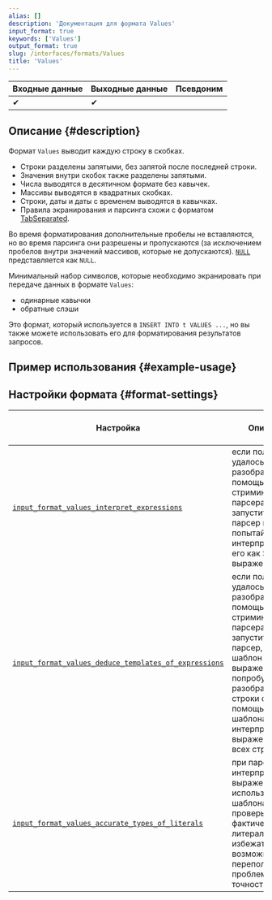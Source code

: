 ```yaml
---
alias: []
description: 'Документация для формата Values'
input_format: true
keywords: ['Values']
output_format: true
slug: /interfaces/formats/Values
title: 'Values'
---
```


| Входные данные | Выходные данные | Псевдоним |
|----------------|----------------|-----------|
| ✔              | ✔              |           |

## Описание {#description}

Формат `Values` выводит каждую строку в скобках. 

- Строки разделены запятыми, без запятой после последней строки. 
- Значения внутри скобок также разделены запятыми. 
- Числа выводятся в десятичном формате без кавычек. 
- Массивы выводятся в квадратных скобках. 
- Строки, даты и даты с временем выводятся в кавычках. 
- Правила экранирования и парсинга схожи с форматом [TabSeparated](TabSeparated/TabSeparated.md).

Во время форматирования дополнительные пробелы не вставляются, но во время парсинга они разрешены и пропускаются (за исключением пробелов внутри значений массивов, которые не допускаются). 
[`NULL`](/sql-reference/syntax.md) представляется как `NULL`.

Минимальный набор символов, которые необходимо экранировать при передаче данных в формате `Values`: 
- одинарные кавычки
- обратные слэши

Это формат, который используется в `INSERT INTO t VALUES ...`, но вы также можете использовать его для форматирования результатов запросов.

## Пример использования {#example-usage}

## Настройки формата {#format-settings}

| Настройка                                                                                                                                                              | Описание                                                                                                                                                                                        | Значение по умолчанию |
|------------------------------------------------------------------------------------------------------------------------------------------------------------------------|------------------------------------------------------------------------------------------------------------------------------------------------------------------------------------------------|-----------------------|
| [`input_format_values_interpret_expressions`](../../operations/settings/settings-formats.md/#input_format_values_interpret_expressions)                                 | если поле не удалось разобрать с помощью стримингового парсера, запустите SQL парсер и попытайтесь интерпретировать его как SQL выражение.                                                   | `true`                |
| [`input_format_values_deduce_templates_of_expressions`](../../operations/settings/settings-formats.md/#input_format_values_deduce_templates_of_expressions)           | если поле не удалось разобрать с помощью стримингового парсера, запустите SQL парсер, выведите шаблон SQL выражения, попробуйте разобрать все строки с помощью шаблона и затем интерпретируйте выражение для всех строк. | `true`                |
| [`input_format_values_accurate_types_of_literals`](../../operations/settings/settings-formats.md/#input_format_values_accurate_types_of_literals)                     | при парсинге и интерпретации выражений с использованием шаблона проверьте фактический тип литерала, чтобы избежать возможной переполнения и проблем с точностью.                                   | `true`                |
